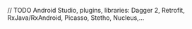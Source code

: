 // TODO Android Studio, plugins, libraries: Dagger 2, Retrofit, RxJava/RxAndroid, Picasso, Stetho, Nucleus,...

